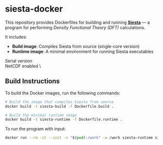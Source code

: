 # siesta-docker

This repository provides Dockerfiles for building and running **[Siesta](https://siesta-project.org/siesta/)** — a program for performing *Density Functional Theory (DFT)* calculations.

It includes:

- **Build image**: Compiles Siesta from source (single-core version)  
- **Runtime image**: A minimal environment for running Siesta executables

Serial version \
NetCDF enabled \

## Build Instructions

To build the Docker images, run the following commands:

```bash
# Build the image that compiles Siesta from source
docker build -t siesta-build -f Dockerfile.build .

# Build the minimal runtime image
docker build -t siesta-runtime -f Dockerfile.runtime .
```

To run the program with input:
```bash
docker run --rm -it --init -v "$(pwd):/work" -w /work siesta-runtime siesta foo.fdf > foo.out
```

